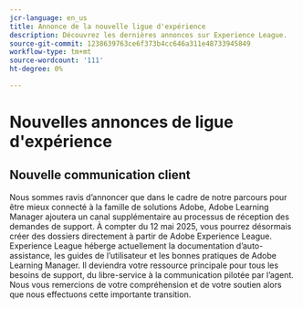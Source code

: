 ```yaml
---
jcr-language: en_us
title: Annonce de la nouvelle ligue d'expérience
description: Découvrez les dernières annonces sur Experience League.
source-git-commit: 1238639763ce6f373b4cc646a311e48733945849
workflow-type: tm+mt
source-wordcount: '111'
ht-degree: 0%

---
```



# Nouvelles annonces de ligue d&#39;expérience

## Nouvelle communication client

Nous sommes ravis d’annoncer que dans le cadre de notre parcours pour être mieux connecté à la famille de solutions Adobe, Adobe Learning Manager ajoutera un canal supplémentaire au processus de réception des demandes de support. À compter du 12 mai 2025, vous pourrez désormais créer des dossiers directement à partir de Adobe Experience League. Experience League héberge actuellement la documentation d’auto-assistance, les guides de l’utilisateur et les bonnes pratiques de Adobe Learning Manager. Il deviendra votre ressource principale pour tous les besoins de support, du libre-service à la communication pilotée par l’agent. Nous vous remercions de votre compréhension et de votre soutien alors que nous effectuons cette importante transition.
